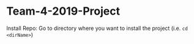 # Team-4-2019-Project

Install Repo:
Go to directory where you want to install the project (i.e. `cd <dirName>`)
